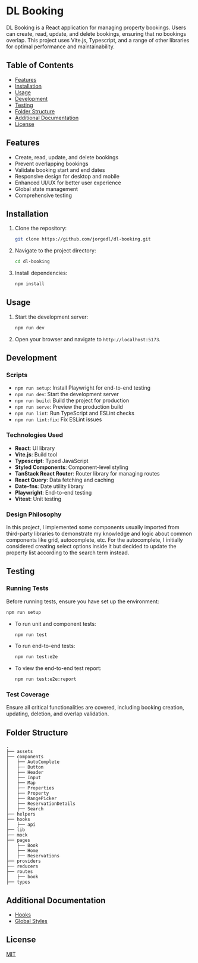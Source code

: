 # DL Booking

DL Booking is a React application for managing property bookings. Users can create, read, update, and delete bookings, ensuring that no bookings overlap. This project uses Vite.js, Typescript, and a range of other libraries for optimal performance and maintainability.

## Table of Contents

- [Features](#features)
- [Installation](#installation)
- [Usage](#usage)
- [Development](#development)
- [Testing](#testing)
- [Folder Structure](#folder-structure)
- [Additional Documentation](#additional-documentation)
- [License](#license)

## Features

- Create, read, update, and delete bookings
- Prevent overlapping bookings
- Validate booking start and end dates
- Responsive design for desktop and mobile
- Enhanced UI/UX for better user experience
- Global state management
- Comprehensive testing

## Installation

1. Clone the repository:
   ```sh
   git clone https://github.com/jorgedl/dl-booking.git
   ```
2. Navigate to the project directory:
   ```sh
   cd dl-booking
   ```
3. Install dependencies:
   ```sh
   npm install
   ```

## Usage

1. Start the development server:
   ```sh
   npm run dev
   ```
2. Open your browser and navigate to `http://localhost:5173`.

## Development

### Scripts

- `npm run setup`: Install Playwright for end-to-end testing
- `npm run dev`: Start the development server
- `npm run build`: Build the project for production
- `npm run serve`: Preview the production build
- `npm run lint`: Run TypeScript and ESLint checks
- `npm run lint:fix`: Fix ESLint issues

### Technologies Used

- **React**: UI library
- **Vite.js**: Build tool
- **Typescript**: Typed JavaScript
- **Styled Components**: Component-level styling
- **TanStack React Router**: Router library for managing routes
- **React Query**: Data fetching and caching
- **Date-fns**: Date utility library
- **Playwright**: End-to-end testing
- **Vitest**: Unit testing

### Design Philosophy

In this project, I implemented some components usually imported from third-party libraries to demonstrate my knowledge and logic about common components like grid, autocomplete, etc. For the autocomplete, I initially considered creating select options inside it but decided to update the property list according to the search term instead.

## Testing

### Running Tests

Before running tests, ensure you have set up the environment:

```sh
npm run setup
```

- To run unit and component tests:
  ```sh
  npm run test
  ```
- To run end-to-end tests:
  ```sh
  npm run test:e2e
  ```
- To view the end-to-end test report:
  ```sh
  npm run test:e2e:report
  ```

### Test Coverage

Ensure all critical functionalities are covered, including booking creation, updating, deletion, and overlap validation.

## Folder Structure

```
.
├── assets
├── components
│   ├── AutoComplete
│   ├── Button
│   ├── Header
│   ├── Input
│   ├── Map
│   ├── Properties
│   ├── Property
│   ├── RangePicker
│   ├── ReservationDetails
│   ├── Search
├── helpers
├── hooks
│   ├── api
├── lib
├── mock
├── pages
│   ├── Book
│   ├── Home
│   ├── Reservations
├── providers
├── reducers
├── routes
│   ├── book
├── types
```

## Additional Documentation

- [Hooks](docs/hooks.md)
- [Global Styles](docs/styles.md)

## License

[MIT](https://choosealicense.com/licenses/mit/)
